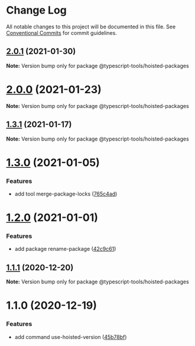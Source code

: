# Change Log

All notable changes to this project will be documented in this file.
See [Conventional Commits](https://conventionalcommits.org) for commit guidelines.

## [2.0.1](https://github.com/typescript-tools/typescript-tools/compare/@typescript-tools/hoisted-packages@2.0.0...@typescript-tools/hoisted-packages@2.0.1) (2021-01-30)

**Note:** Version bump only for package @typescript-tools/hoisted-packages





# [2.0.0](https://github.com/typescript-tools/typescript-tools/compare/@typescript-tools/hoisted-packages@1.3.1...@typescript-tools/hoisted-packages@2.0.0) (2021-01-23)

**Note:** Version bump only for package @typescript-tools/hoisted-packages





## [1.3.1](https://github.com/typescript-tools/typescript-tools/compare/@typescript-tools/hoisted-packages@1.3.0...@typescript-tools/hoisted-packages@1.3.1) (2021-01-17)

**Note:** Version bump only for package @typescript-tools/hoisted-packages





# [1.3.0](https://github.com/typescript-tools/typescript-tools/compare/@typescript-tools/hoisted-packages@1.2.0...@typescript-tools/hoisted-packages@1.3.0) (2021-01-05)


### Features

* add tool merge-package-locks ([765c4ad](https://github.com/typescript-tools/typescript-tools/commit/765c4ad9de6e7a752f68332d896b5eb5c564109d))





# [1.2.0](https://github.com/typescript-tools/typescript-tools/compare/@typescript-tools/hoisted-packages@1.1.1...@typescript-tools/hoisted-packages@1.2.0) (2021-01-01)


### Features

* add package rename-package ([42c9c61](https://github.com/typescript-tools/typescript-tools/commit/42c9c61524dc58244a64bf01699dbc737504a111))





## [1.1.1](https://github.com/typescript-tools/typescript-tools/compare/@typescript-tools/hoisted-packages@1.1.0...@typescript-tools/hoisted-packages@1.1.1) (2020-12-20)

**Note:** Version bump only for package @typescript-tools/hoisted-packages





# 1.1.0 (2020-12-19)


### Features

* add command use-hoisted-version ([45b78bf](https://github.com/typescript-tools/typescript-tools/commit/45b78bf890fb17b6d9aa07f6ce45882ac9eaeebf))
